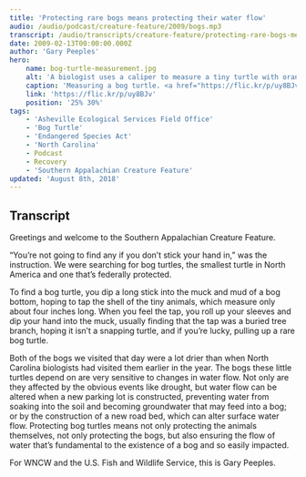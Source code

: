 ```yaml
---
title: 'Protecting rare bogs means protecting their water flow'
audio: /audio/podcast/creature-feature/2009/bogs.mp3
transcript: /audio/transcripts/creature-feature/protecting-rare-bogs-means-protecting-their-water-flow.pdf
date: 2009-02-13T00:00:00.000Z
author: 'Gary Peeples'
hero:
    name: bog-turtle-measurement.jpg
    alt: 'A biologist uses a caliper to measure a tiny turtle with orange markings on its neck'
    caption: 'Measuring a bog turtle. <a href="https://flic.kr/p/uy8BJv">Photo</a> by Gary Peeples, USFWS.'
    link: 'https://flic.kr/p/uy8BJv'
    position: '25% 30%'
tags:
    - 'Asheville Ecological Services Field Office'
    - 'Bog Turtle'
    - 'Endangered Species Act'
    - 'North Carolina'
    - Podcast
    - Recovery
    - 'Southern Appalachian Creature Feature'
updated: 'August 8th, 2018'
---
```


## Transcript

Greetings and welcome to the Southern Appalachian Creature Feature.

“You’re not going to find any if you don’t stick your hand in,” was the instruction. We were searching for bog turtles, the smallest turtle in North America and one that’s federally protected.

To find a bog turtle, you dip a long stick into the muck and mud of a bog bottom, hoping to tap the shell of the tiny animals, which measure only about four inches long. When you feel the tap, you roll up your sleeves and dip your hand into the muck, usually finding that the tap was a buried tree branch, hoping it isn’t a snapping turtle, and if you’re lucky, pulling up a rare bog turtle.

Both of the bogs we visited that day were a lot drier than when North Carolina biologists had visited them earlier in the year. The bogs these little turtles depend on are very sensitive to changes in water flow. Not only are they affected by the obvious events like drought, but water flow can be altered when a new parking lot is constructed, preventing water from soaking into the soil and becoming groundwater that may feed into a bog; or by the construction of a new road bed, which can alter surface water flow. Protecting bog turtles means not only protecting the animals themselves, not only protecting the bogs, but also ensuring the flow of water that’s fundamental to the existence of a bog and so easily impacted.

For WNCW and the U.S. Fish and Wildlife Service, this is Gary Peeples.